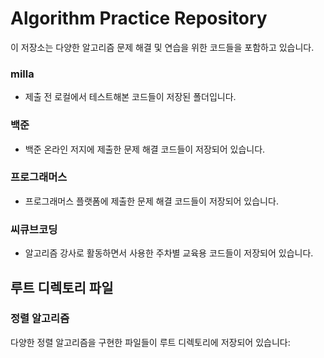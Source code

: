 # Algorithm Practice Repository

이 저장소는 다양한 알고리즘 문제 해결 및 연습을 위한 코드들을 포함하고 있습니다.

### milla
- 제출 전 로컬에서 테스트해본 코드들이 저장된 폴더입니다.

### 백준
- 백준 온라인 저지에 제출한 문제 해결 코드들이 저장되어 있습니다.

### 프로그래머스
- 프로그래머스 플랫폼에 제출한 문제 해결 코드들이 저장되어 있습니다.

### 씨큐브코딩
- 알고리즘 강사로 활동하면서 사용한 주차별 교육용 코드들이 저장되어 있습니다.

## 루트 디렉토리 파일
### 정렬 알고리즘
다양한 정렬 알고리즘을 구현한 파일들이 루트 디렉토리에 저장되어 있습니다:
